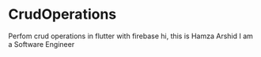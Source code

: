 # CrudOperations
 Perfom crud operations in flutter with firebase
hi, this is Hamza Arshid 
I am a Software Engineer
